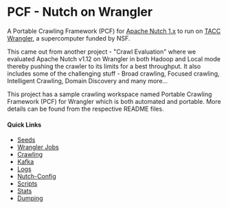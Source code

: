 # PCF - Nutch on Wrangler

A Portable Crawling Framework (PCF) for [Apache Nutch 1.x](http://nutch.apache.org/) to run on [TACC Wrangler](https://www.tacc.utexas.edu/systems/wrangler), a supercomputer funded by NSF.

This came out from another project - "Crawl Evaluation" where we evaluated Apache Nutch v1.12 on Wrangler in both Hadoop and Local mode thereby pushing the crawler to its limits for a best throughput. It also includes some of the challenging stuff - Broad crawling, Focused crawling, Intelligent Crawling, Domain Discovery and many more...

This project has a sample crawling workspace named Portable Crawling Framework (PCF) for Wrangler which is both automated and portable. More details can be found from the respective README files.

#### Quick Links

* [Seeds](workspace/seeds/)
* [Wrangler Jobs](workspace/jobs/)
* [Crawling](workspace/crawling/)
* [Kafka](workspace/kafka/)
* [Logs](workspace/logs/)
* [Nutch-Config](workspace/nutch-config/)
* [Scripts](workspace/scripts/)
* [Stats](workspace/stats/)
* [Dumping](workspace/dumping/)
